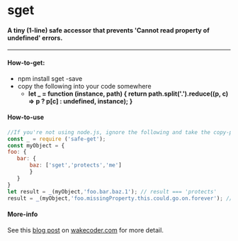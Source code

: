 # sget
####  A tiny (1-line) safe accessor that prevents 'Cannot read property of undefined' errors.
***
#### How-to-get:
* npm install sget -save
* copy the following into your code somewhere
  *  **let _ = function (instance, path) { return path.split('.').reduce((p, c) => p ? p[c] : undefined, instance); }**

#### How-to-use 
 ```JavaScript 
//If you're not using node.js, ignore the following and take the copy-paste approach above
const _ = require ('safe-get');
const myObject = {
foo: {
    bar: {
        baz: ['sget','protects','me']
        }
    }
}
let result = _(myObject,'foo.bar.baz.1'); // result === 'protects'
result = _(myObject,'foo.missingProperty.this.could.go.on.forever'); // result = undefined - no Exception hooray!
```

#### More-info
See this [blog post](http://wakecoder.com) on [wakecoder.com](http://wakecoder.com) for more detail. 